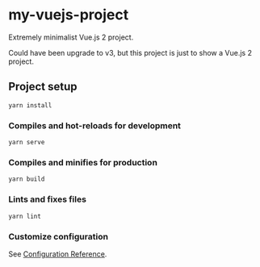 # my-vuejs-project

Extremely minimalist Vue.js 2 project.

Could have been upgrade to v3, but this project is just to show a Vue.js 2 project.


## Project setup
```
yarn install
```

### Compiles and hot-reloads for development
```
yarn serve
```

### Compiles and minifies for production
```
yarn build
```

### Lints and fixes files
```
yarn lint
```

### Customize configuration
See [Configuration Reference](https://cli.vuejs.org/config/).
